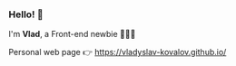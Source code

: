 ### Hello! 👋

I'm **Vlad**, a Front-end newbie 👨🏻‍💻 

Personal web page 👉 https://vladyslav-kovalov.github.io/


<!--
**vladyslav-kovalov/vladyslav-kovalov** is a ✨ _special_ ✨ repository because its `README.md` (this file) appears on your GitHub profile.

Here are some ideas to get you started:

- 🔭 I’m currently working on ...
- 🌱 I’m currently learning ...
- 👯 I’m looking to collaborate on ...
- 🤔 I’m looking for help with ...
- 💬 Ask me about ...
- 📫 How to reach me: ...
- 😄 Pronouns: ...
- ⚡ Fun fact: ...
-->
